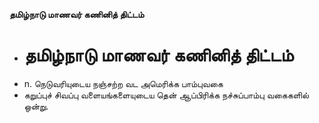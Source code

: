 **தமிழ்நாடு மாணவர் கணினித் திட்டம்**
- # தமிழ்நாடு மாணவர் கணினித் திட்டம்
- n. நெடுவரியுடைய நஞ்சற்ற வட அமெரிக்க பாம்புவகை
- கறுப்புச் சிவப்பு வளையங்களையுடைய தென் ஆப்பிரிக்க நச்சுப்பாம்பு வகைகளில் ஒன்று.

